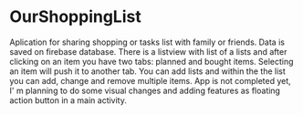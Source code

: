 # OurShoppingList
Aplication for sharing shopping or tasks list with family or friends.
Data is saved on firebase database. 
There is a listview with list of a lists and after clicking on an item you have two tabs: planned and bought items. Selecting an item will push it to another tab. 
You can add lists and within the the list you can add, change and remove multiple items. 
App is not completed yet, I' m planning to do some visual changes and adding features as floating action button in a main activity.

